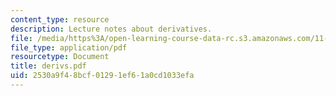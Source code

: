 ```yaml
---
content_type: resource
description: Lecture notes about derivatives.
file: /media/https%3A/open-learning-course-data-rc.s3.amazonaws.com/11-432j-real-estate-capital-markets-spring-2007/2530a9f48bcf01291ef61a0cd1033efa_derivs.pdf
file_type: application/pdf
resourcetype: Document
title: derivs.pdf
uid: 2530a9f4-8bcf-0129-1ef6-1a0cd1033efa
---
```

